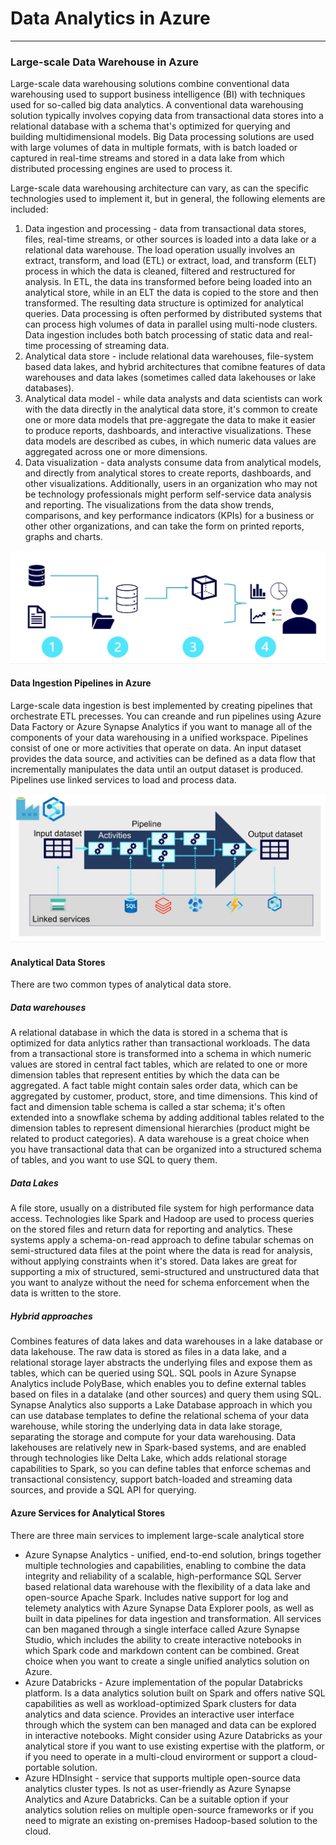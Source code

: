 # Data Analytics in Azure

*************************

### Large-scale Data Warehouse in Azure

Large-scale data warehousing solutions combine conventional data warehousing used to support business intelligence (BI) with techniques used for so-called big data analytics. A conventional data warehousing solution typically involves copying data from transactional data stores into a relational database with a schema that's optimized for querying and building multidimensional models. Big Data processing solutions are used with large volumes of data in multiple formats, with is batch loaded or captured in real-time streams and stored in a data lake from which distributed processing engines are used to process it.

Large-scale data warehousing architecture can vary, as can the specific technologies used to implement it, but in general, the following elements are included:

1. Data ingestion and processing - data from transactional data stores, files, real-time streams, or other sources is loaded into a data lake or a relational data warehouse. The load operation usually involves an extract, transform, and load (ETL) or extract, load, and transform (ELT) process in which the data is cleaned, filtered and restructured for analysis. In ETL, the data ins transformed before being loaded into an analytical store, while in an ELT the data is copied to the store and then transformed. The resulting data structure is optimized for analytical queries. Data processing is often performed by distributed systems that can process high volumes of data in parallel using multi-node clusters. Data ingestion includes both batch processing of static data and real-time processing of streaming data.
2. Analytical data store - include relational data warehouses, file-system based data lakes, and hybrid architectures that comibne features of data warehouses and data lakes (sometimes called data lakehouses or lake databases).
3. Analytical data model - while data analysts and data scientists can work with the data directly in the analytical data store, it's common to create one or more data models that pre-aggregate the data to make it easier to produce reports, dashboards, and interactive visualizations. These data models are described as cubes, in which numeric data values are aggregated across one or more dimensions.
4. Data visualization - data analysts consume data from analytical models, and directly from analytical stores to create reports, dashboards, and other visualizations. Additionally, users in an organization who may not be technology professionals might perform self-service data analysis and reporting. The visualizations from the data show trends, comparisons, and key performance indicators (KPIs) for a business or other other organizations, and can take the form on printed reports, graphs and charts.

![large-scale datawarehousing](img/large-scale-dw.jpg)

#### Data Ingestion Pipelines in Azure

Large-scale data ingestion is best implemented by creating pipelines that orchestrate ETL precesses. You can creande and run pipelines using Azure Data Factory or Azure Synapse Analytics if you want to manage all of the components of your data warehousing in a unified workspace.
Pipelines consist of one or more activities that operate on data. An input dataset provides the data source, and activities can be defined as a data flow that incrementally manipulates the data until an output dataset is produced. Pipelines use linked services to load and process data.

![data ingestion pipeline](img/data-ingestion-pipeline.jpg)

#### Analytical Data Stores

There are two common types of analytical data store.

##### Data warehouses

A relational database in which the data is stored in a schema that is optimized for data anlytics rather than transactional workloads. The data from a transactional store is transformed into a schema in which numeric values are stored in central fact tables, which are related to one or more dimension tables that represent entities by which the data can be aggregated. A fact table might contain sales order data, which can be aggregated by customer, product, store, and time dimensions. This kind of fact and dimension table schema is called a star schema; it's often extended into a snowflake schema by adding additional tables related to the dimension tables to represent dimensional hierarchies (product might be related to product categories). A data warehouse is a great choice when you have transactional data that can be organized into a structured schema of tables, and you want to use SQL to query them.

##### Data Lakes

A file store, usually on a distributed file system for high performance data access. Technologies like Spark and Hadoop are used to process queries on the stored files and return data for reporting and analytics. These systems apply a schema-on-read approach to define tabular schemas on semi-structured data files at the point where the data is read for analysis, without applying constraints when it's stored. Data lakes are great for supporting a mix of structured, semi-structured and unstructured data that you want to analyze without the need for schema enforcement when the data is written to the store.

##### Hybrid approaches

Combines features of data lakes and data warehouses in a lake database or data lakehouse. The raw data is stored as files in a data lake, and a relational storage layer abstracts the underlying files and expose them as tables, which can be queried using SQL. SQL pools in Azure Synapse Analytics include PolyBase, which enables you to define external tables based on files in a datalake (and other sources) and query them using SQL. Synapse Analytics also supports a Lake Database approach in which you can use database templates to define the relational schema of your data warehouse, while storing the underlying data in data lake storage, separating the storage and compute for your data warehousing. Data lakehouses are relatively new in Spark-based systems, and are enabled through technologies like Delta Lake, which adds relational storage capabilities to Spark, so you can define tables that enforce schemas and transactional consistency, support batch-loaded and streaming data sources, and provide a SQL API for querying.

#### Azure Services for Analytical Stores

There are three main services to implement large-scale analytical store

- Azure Synapse Analytics - unified, end-to-end solution, brings together multiple technologies and capabilities, enabling to combine the data integrity and reliability of a scalable, high-performance SQL Server based relational data warehouse with the flexibility of a data lake and open-source Apache Spark. Includes native support for log and telemety analytics with Azure Synapse Data Explorer pools, as well as built in data pipelines for data ingestion and transformation. All services can ben maganed through a single interface called Azure Synapse Studio, which includes the ability to create interactive notebooks in which Spark code and markdown content can be combined. Great choice when you want to create a single unified analytics solution on Azure.
- Azure Databricks - Azure implementation of the popular Databricks platform. Is a data analytics solution built on Spark and offers native SQL capabilities as well as workload-optimized Spark clusters for data analytics and data science. Provides an interactive user interface through which the system can ben managed and data can be explored in interactive notebooks. Might consider using Azure Databricks as your analytical store if you want to use existing expertise with the platform, or if you need to operate in a multi-cloud envirorment or support a cloud-portable solution.
- Azure HDInsight - service that supports multiple open-source data analytics cluster types. Is not as user-friendly as Azure Synapse Analytics and Azure Databricks. Can be a suitable option if your analytics solution relies on multiple open-source frameworks or if you need to migrate an existing on-premises Hadoop-based solution to the cloud.
